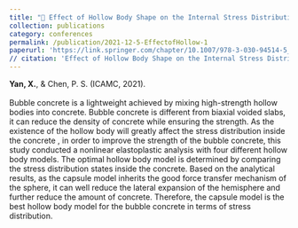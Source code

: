 ```yaml
---
title: "🔹 Effect of Hollow Body Shape on the Internal Stress Distribution of Bubble Concrete"
collection: publications
category: conferences
permalink: /publication/2021-12-5-EffectofHollow-1
paperurl: 'https://link.springer.com/chapter/10.1007/978-3-030-94514-5_23'
// citation: 'Effect of Hollow Body Shape on the Internal Stress Distribution of Bubble Concrete. <br> Yan, X., & Chen, P. S. (2021). International Conference on Architecture, Materials and Construction (pp. 223-229).'
---
```

**Yan, X.**, & Chen, P. S. (ICAMC, 2021). <br><br>
Bubble concrete is a lightweight achieved by mixing high-strength hollow bodies into concrete. Bubble concrete 
is different from biaxial voided slabs, it can reduce the density of concrete while ensuring the strength. 
As the existence of the hollow body will greatly affect the stress distribution inside the concrete , in order to improve 
the strength of the bubble concrete, this study conducted a nonlinear elastoplastic analysis with four different 
hollow body models. The optimal hollow body model is determined by comparing the stress distribution states inside the concrete. 
Based on the analytical results, as the capsule model inherits the good force transfer mechanism of the sphere, it can well 
reduce the lateral expansion of the hemisphere and further reduce the amount of concrete. Therefore, the capsule model is the best 
hollow body model for the bubble concrete in terms of stress distribution.
